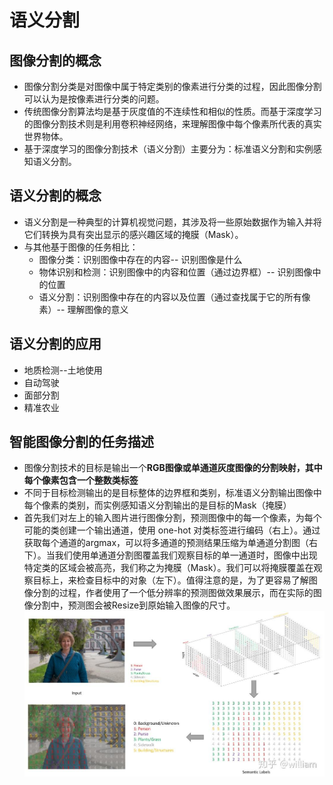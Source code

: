 <!--
 * @Author: rooterShip
 * @Date: 2023-09-17 15:24:52
 * @LastEditors: rooterShip
 * @LastEditTime: 2023-09-17 16:10:47
-->
# 语义分割
## 图像分割的概念
- 图像分割分类是对图像中属于特定类别的像素进行分类的过程，因此图像分割可以认为是按像素进行分类的问题。
- 传统图像分割算法均是基于灰度值的不连续性和相似的性质。而基于深度学习的图像分割技术则是利用卷积神经网络，来理解图像中每个像素所代表的真实世界物体。
- 基于深度学习的图像分割技术（语义分割）主要分为：标准语义分割和实例感知语义分割。
## 语义分割的概念
- 语义分割是一种典型的计算机视觉问题，其涉及将一些原始数据作为输入并将它们转换为具有突出显示的感兴趣区域的掩膜（Mask）。
- 与其他基于图像的任务相比：
  - 图像分类：识别图像中存在的内容-- 识别图像是什么
  - 物体识别和检测：识别图像中的内容和位置（通过边界框）-- 识别图像中的位置
  - 语义分割：识别图像中存在的内容以及位置（通过查找属于它的所有像素）-- 理解图像的意义
## 语义分割的应用
- 地质检测--土地使用
- 自动驾驶
- 面部分割
- 精准农业
## 智能图像分割的任务描述
- 图像分割技术的目标是输出一个<b>RGB图像或单通道灰度图像的分割映射，其中每个像素包含一个整数类标签</b>
- 不同于目标检测输出的是目标整体的边界框和类别，标准语义分割输出图像中每个像素的类别，而实例感知语义分割输出的是目标的Mask（掩膜）
- 首先我们对左上的输入图片进行图像分割，预测图像中的每一个像素，为每个可能的类创建一个输出通道，使用 one-hot 对类标签进行编码（右上）。通过获取每个通道的argmax，可以将多通道的预测结果压缩为单通道分割图（右下）。当我们使用单通道分割图覆盖我们观察目标的单一通道时，图像中出现特定类的区域会被高亮，我们称之为掩膜（Mask）。我们可以将掩膜覆盖在观察目标上，来检查目标中的对象（左下）。值得注意的是，为了更容易了解图像分割的过程，作者使用了一个低分辨率的预测图做效果展示，而在实际的图像分割中，预测图会被Resize到原始输入图像的尺寸。
  ![图像分割](img/图像分割.jpg)

